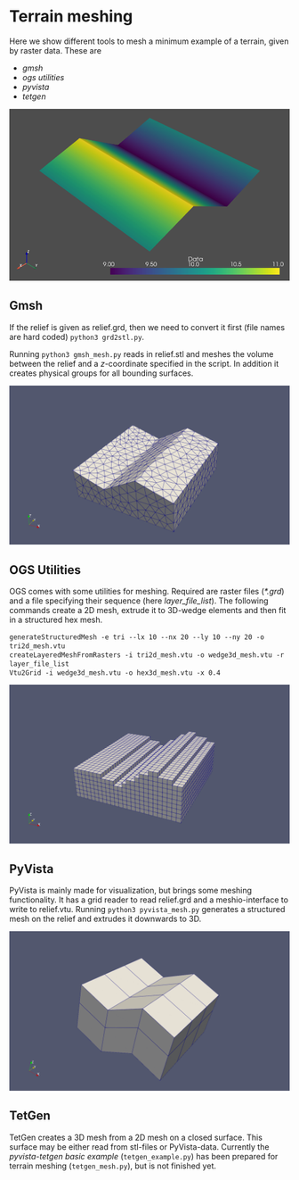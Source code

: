 # Terrain meshing

Here we show different tools to mesh a minimum example of a terrain, given by raster data.
These are

- *gmsh*
- *ogs utilities*
- *pyvista*
- *tetgen*

![terrain](terrain.png)

## Gmsh

If the relief is given as relief.grd, then we need to convert it first (file names are hard coded)
`python3 grd2stl.py`.

Running `python3 gmsh_mesh.py` reads in relief.stl and meshes the volume between the relief and a *z*-coordinate specified in the script.
In addition it creates physical groups for all bounding surfaces.

![gmsh](gmsh.png)

## OGS Utilities

OGS comes with some utilities for meshing. Required are raster files (_\*.grd_) and a file specifying their sequence (here *layer_file_list*).
The following commands create a 2D mesh, extrude it to 3D-wedge elements and then fit in a structured hex mesh.

```
generateStructuredMesh -e tri --lx 10 --nx 20 --ly 10 --ny 20 -o tri2d_mesh.vtu
createLayeredMeshFromRasters -i tri2d_mesh.vtu -o wedge3d_mesh.vtu -r layer_file_list
Vtu2Grid -i wedge3d_mesh.vtu -o hex3d_mesh.vtu -x 0.4
```

![ogstools](ogstools.png)

## PyVista

PyVista is mainly made for visualization, but brings some meshing functionality.
It has a grid reader to read relief.grd and a meshio-interface to write to relief.vtu.
Running `python3 pyvista_mesh.py` generates a structured mesh on the relief and extrudes it downwards to 3D.

![pyvista](pyvista.png)

## TetGen

TetGen creates a 3D mesh from a 2D mesh on a closed surface.
This surface may be either read from stl-files or PyVista-data.
Currently the _pyvista-tetgen basic example_ (`tetgen_example.py`) has been prepared for terrain meshing (`tetgen_mesh.py`), but is not finished yet.
